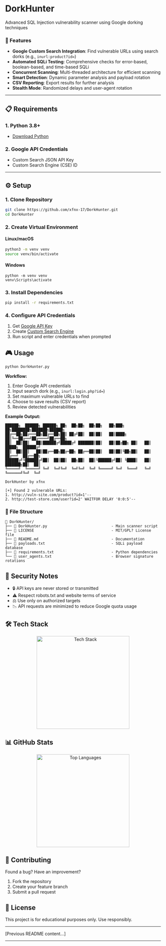 # DorkHunter
Advanced SQL Injection vulnerability scanner using Google dorking techniques

### 🚀 Features

- **Google Custom Search Integration**: Find vulnerable URLs using search dorks (e.g., `inurl:product?id=`)
- **Automated SQLi Testing**: Comprehensive checks for error-based, boolean-based, and time-based SQLi
- **Concurrent Scanning**: Multi-threaded architecture for efficient scanning
- **Smart Detection**: Dynamic parameter analysis and payload rotation
- **CSV Reporting**: Export results for further analysis
- **Stealth Mode**: Randomized delays and user-agent rotation
---
## 📋 Requirements

### 1. Python 3.8+
- [Download Python](https://www.python.org/downloads/)

### 2. Google API Credentials
- Custom Search JSON API Key
- Custom Search Engine (CSE) ID
---
## ⚙️ Setup

### 1. Clone Repository
```bash
git clone https://github.com/xfnx-17/DorkHunter.git
cd DorkHunter
```

### 2. Create Virtual Environment
#### Linux/macOS
```bash
python3 -m venv venv
source venv/bin/activate
```
#### Windows
```
python -m venv venv
venv\Scripts\activate
```

### 3. Install Dependencies
```bash
pip install -r requirements.txt
```

### 4. Configure API Credentials
1. Get [Google API Key](https://console.cloud.google.com/)
2. Create [Custom Search Engine](https://cse.google.com/cse/)
3. Run script and enter credentials when prompted

## 🎮 Usage

```bash
python DorkHunter.py
```

**Workflow:**
1. Enter Google API credentials
2. Input search dork (e.g., `inurl:login.php?id=`)
3. Set maximum vulnerable URLs to find
4. Choose to save results (CSV report)
5. Review detected vulnerabilities

**Example Output:**
```text
██████╗  ██████╗ ██████╗ ██╗  ██╗██╗  ██╗██╗   ██╗███╗   ██╗████████╗███████╗██████╗
██╔══██╗██╔═══██╗██╔══██╗██║ ██╔╝██║  ██║██║   ██║████╗  ██║╚══██╔══╝██╔════╝██╔══██╗
██║  ██║██║   ██║██████╔╝█████╔╝ ███████║██║   ██║██╔██╗ ██║   ██║   █████╗  ██████╔╝
██║  ██║██║   ██║██╔══██╗██╔═██╗ ██╔══██║██║   ██║██║╚██╗██║   ██║   ██╔══╝  ██╔══██╗
██████╔╝╚██████╔╝██║  ██║██║  ██╗██║  ██║╚██████╔╝██║ ╚████║   ██║   ███████╗██║  ██║
╚═════╝  ╚═════╝ ╚═╝  ╚═╝╚═╝  ╚═╝╚═╝  ╚═╝ ╚═════╝ ╚═╝  ╚═══╝   ╚═╝   ╚══════╝╚═╝  ╚═╝

DorkHunter by xfnx

[+] Found 2 vulnerable URLs:
1. http://vuln-site.com/product?id=1'--
2. http://test-store.com/user?id=2' WAITFOR DELAY '0:0:5'--
```

### 📂 File Structure

```
📂 DorkHunter/
├── 📄 DorkHunter.py                             - Main scanner script
├── 📄 LICENSE                                   - MIT/GPL? License file  
├── 📄 README.md                                 - Documentation
├── 📄 payloads.txt                              - SQLi payload database
├── 📄 requirements.txt                          - Python dependencies
└── 📄 user_agents.txt                           - Browser signature rotations
```

## 🔐 Security Notes

- 🔒 API keys are never stored or transmitted
- ⚠️ Respect robots.txt and website terms of service
- ⚖️ Use only on authorized targets
- 📉 API requests are minimized to reduce Google quota usage

## 🛠️ Tech Stack

<div align="center"> <img src="https://skillicons.dev/icons?i=python,vscode,github,git" alt="Tech Stack" width="300"/> </div>

## 📊 GitHub Stats

<div align="center"> <img width="300" src="https://github-readme-stats.vercel.app/api/top-langs/?username=xfnx-17&layout=compact&theme=transparent&hide_border=true" alt="Top Languages"> </div>

## 🌟 Contributing

Found a bug? Have an improvement?  
1. Fork the repository  
2. Create your feature branch  
3. Submit a pull request

## 📜 License

This project is for educational purposes only. Use responsibly.

---
[Previous README content...]

---

